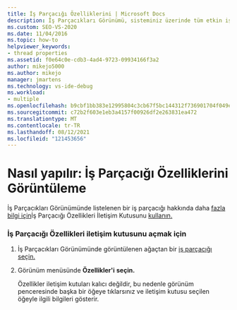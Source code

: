 ```yaml
---
title: İş Parçacığı Özelliklerini | Microsoft Docs
description: İş Parçacıkları Görünümü, sisteminiz üzerinde tüm etkin iş parçacıklarının ağacını görüntüler. İş Parçacıkları Görünümünde görünen bir iş parçacığının özelliklerini görüntülemeyi öğrenin.
ms.custom: SEO-VS-2020
ms.date: 11/04/2016
ms.topic: how-to
helpviewer_keywords:
- thread properties
ms.assetid: f0e64c0e-cdb3-4ad4-9723-09934166f3a2
author: mikejo5000
ms.author: mikejo
manager: jmartens
ms.technology: vs-ide-debug
ms.workload:
- multiple
ms.openlocfilehash: b9cbf1bb383e12995804c3cb67f5bc144312f736901704f049ea81f34e8d8952
ms.sourcegitcommit: c72b2f603e1eb3a4157f00926df2e263831ea472
ms.translationtype: MT
ms.contentlocale: tr-TR
ms.lasthandoff: 08/12/2021
ms.locfileid: "121453656"
---
```

# <a name="how-to-display-thread-properties"></a>Nasıl yapılır: İş Parçacığı Özelliklerini Görüntüleme
İş Parçacıkları Görünümünde listelenen bir iş parçacığı hakkında daha [fazla bilgi için](../debugger/threads-view.md)İş Parçacığı Özellikleri İletişim Kutusunu [kullanın.](../debugger/thread-properties-dialog-box.md)

### <a name="to-open-a-thread-properties-dialog-box"></a>İş Parçacığı Özellikleri iletişim kutusunu açmak için

1. İş Parçacıkları Görünümünde görüntülenen ağaçtan bir [iş parçacığı seçin.](../debugger/threads-view.md)

2. Görünüm menüsünde **Özellikler'i** **seçin.**

   Özellikler iletişim kutuları kalıcı değildir, bu nedenle görünüm penceresinde başka bir öğeye tıklarsınız ve iletişim kutusu seçilen öğeyle ilgili bilgileri gösterir.